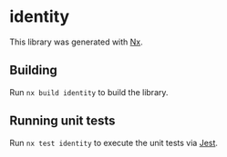 # identity

This library was generated with [Nx](https://nx.dev).

## Building

Run `nx build identity` to build the library.

## Running unit tests

Run `nx test identity` to execute the unit tests via [Jest](https://jestjs.io).
